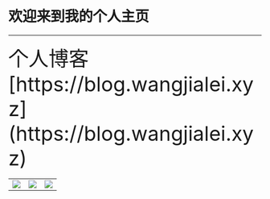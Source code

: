 # 欢迎来到我的个人主页

<hr>

<div style="font-size:40px;">
  个人博客 [https://blog.wangjialei.xyz](https://blog.wangjialei.xyz)
</div>
  



<table>
  <tr>
    <td>
      <a href="https://github.com/wjl-lab"><img src="./gtihub.ico" style="zoom:100%;"/></a>
    </td>
    <td>
      <a href="https://space.bilibili.com/433694656"><img src="./bilibili.ico" style="zoom:100%;"/></a>
    </td>
    <td>
      <a href="https://www.zhihu.com/people/zao-zao-zao-63-70"><img src="./zhihu.ico" style="zoom:100%;"/></a>
    </td>
  </tr>
</table>


















